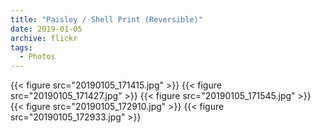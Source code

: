 ```yaml
---
title: "Paisley / Shell Print (Reversible)"
date: 2019-01-05
archive: flickr
tags: 
  - Photos
---
```


{{< figure src="20190105_171415.jpg" >}}
{{< figure src="20190105_171427.jpg" >}}
{{< figure src="20190105_171545.jpg" >}}
{{< figure src="20190105_172910.jpg" >}}
{{< figure src="20190105_172933.jpg" >}}
